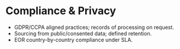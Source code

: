 # Compliance & Privacy

- GDPR/CCPA aligned practices; records of processing on request.
- Sourcing from public/consented data; defined retention.
- EOR country-by-country compliance under SLA.